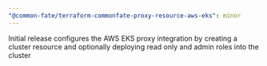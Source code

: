 ```yaml
---
"@common-fate/terraform-commonfate-proxy-resource-aws-eks": minor
---
```


Initial release configures the AWS EKS proxy integration by creating a cluster resource and optionally deploying read only and admin roles into the cluster
